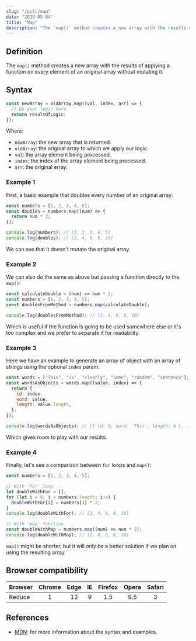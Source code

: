 ```yaml
---
slug: "/pill/map"
date: "2019-05-04"
title: "Map"
description: "The `map()` method creates a new array with the results of applying a function on every element of an original array without mutating it."
---
```


## Definition

The `map()` method creates a new array with the results of applying a function on every element of an original array without mutating it.

## Syntax

```js
const newArray = oldArray.map((val, index, arr) => {
  // Do your logic here
  return resultOfLogic;
});
```

Where:

- `newArray`: the new array that is returned.
- `oldArray`: the original array to which we apply our logic.
- `val`: the array element being processed.
- `index`: the index of the array element being processed.
- `arr`: the original array.

### Example 1

First, a basic example that doubles every number of an original array:

```js
const numbers = [1, 2, 3, 4, 5];
const doubles = numbers.map((num) => {
  return num * 2;
});

console.log(numbers); // [1, 2, 3, 4, 5]
console.log(doubles); // [2, 4, 6, 8, 10]
```

We can see that it doesn't mutate the original array.

### Example 2

We can also do the same as above but passing a function directly to the `map()`:

```js
const calculateDouble = (num) => num * 2;
const numbers = [1, 2, 3, 4, 5];
const doublesFromMethod = numbers.map(calculateDouble);

console.log(doublesFromMethod); // [2, 4, 6, 8, 10]
```

Which is useful if the function is going to be used somewhere else or it's too complex and we prefer to separate it for readability.

### Example 3

Here we have an example to generate an array of object with an array of strings using the optional `index` param:

```js
const words = ["This", "is", "clearly", "some", "random", "sentence"];
const wordsAsObjects = words.map((value, index) => {
  return {
    id: index,
    word: value,
    length: value.length,
  };
});

console.log(wordsAsObjects); // [{ id: 0, word: 'This', length: 4 }, ... ]
```

Which gives room to play with our results.

### Example 4

Finally, let's see a comparison between `for` loops and `map()`:

```js
const numbers = [1, 2, 3, 4, 5];

// With 'for' loop
let doubleWithFor = [];
for (let i = 0; i < numbers.length; i++) {
  doubleWithFor[i] = numbers[i] * 2;
}
console.log(doubleWithFor); // [2, 4, 6, 8, 10]

// With 'map' function
const doubleWithMap = numbers.map((num) => num * 2);
console.log(doubleWithMap); // [2, 4, 6, 8, 10]
```

`map()` might be shorter, but it will only be a better solution if we plan on using the resulting array.

## Browser compatibility

| Browser | Chrome | Edge | IE  | Firefox | Opera | Safari |
| :------ | :----: | :--: | :-: | :-----: | :---: | :----: |
| Reduce  |   1    |  12  |  9  |   1.5   |  9.5  |   3    |

## References

- [MDN](https://developer.mozilla.org/en-US/docs/Web/JavaScript/Reference/Global_Objects/Array/map): for more information about the syntax and examples.

